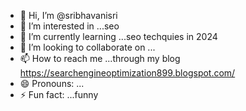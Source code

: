 - 👋 Hi, I’m @sribhavanisri
- 👀 I’m interested in ...seo
- 🌱 I’m currently learning ...seo techquies in 2024
- 💞️ I’m looking to collaborate on ...
- 📫 How to reach me ...through my blog https://searchengineoptimization899.blogspot.com/
- 😄 Pronouns: ...
- ⚡ Fun fact: ...funny

<!---
sribhavanisri/sribhavanisri is a ✨ special ✨ repository because its `README.md` (this file) appears on your GitHub profile.
You can click the Preview link to take a look at your changes.
--->
